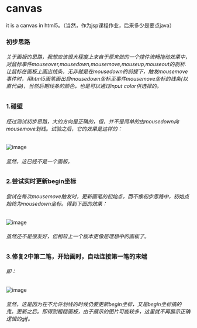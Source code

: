 # canvas
it is a canvas in html5。（当然，作为jsp课程作业，后来多少是要点java）

### 初步思路
###### 关于画板的思路，我想应该很大程度上来自于原来做的一个控件流畅拖动效果中，对鼠标事件mouseover,mousedown,mousemove,mouseup,mouseout的剖析.让鼠标在画板上画出线条，无非就是在mousedown的前提下，触发mousemove事件时，用html5画笔画出自mousedown坐标至事件mousemove坐标的线条(以直代曲)，当然后期线条的颜色，也是可以通过input color供选择的。


### 1.碰壁
###### 经过测试初步思路，大的方向是正确的，但，并不是简单的由mousedown向mousemove划线。试验之后，它的效果是这样的：
![image](http://10.11.0.19:3000/1884140208/canvas/raw/master/explainImag/1.gif)
###### 显然，这已经不是一个画板。


### 2.尝试实时更新begin坐标
###### 尝试在每次mousemove触发时，更新画笔的初始点，而不像初步思路中，初始点始终为mousedown坐标。得到下面的效果：
![image](http://10.11.0.19:3000/1884140208/canvas/raw/master/explainImag/2.gif)
###### 虽然还不是很友好，但相较上一个版本更像是理想中的画板了。
### 3.修复2中第二笔，开始画时，自动连接第一笔的末端
###### 即：
![image](http://10.11.0.19:3000/1884140208/canvas/raw/master/explainImag/3.gif)
###### 显然，这是因为在不允许划线的时候仍要更新begin坐标，又是begin坐标搞的鬼。更新之后。即得到粗糙画板，由于展示的图片可能较多，这里就不再展示正确逻辑的gif。